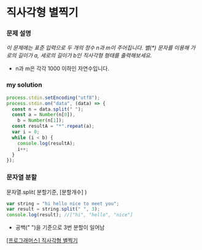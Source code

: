 # 직사각형 별찍기

### 문제 설명

_이 문제에는 표준 입력으로 두 개의 정수 n과 m이 주어집니다.
별(\*) 문자를 이용해 가로의 길이가 a, 세로의 길이가 b인 직사각형 형태를 출력해보세요._

- n과 m은 각각 1000 이하인 자연수입니다.

### my solution

```javascript
process.stdin.setEncoding("utf8");
process.stdin.on("data", (data) => {
  const n = data.split(" ");
  const a = Number(n[0]),
    b = Number(n[1]);
  const resultA = "*".repeat(a);
  var i = 0;
  while (i < b) {
    console.log(resultA);
    i++;
  }
});
```

### 문자열 분할

문자열.split( 분할기준, [분할개수] )

```javascript
var string = "hi hello nice to meet you";
var result = string.split(" ", 3);
console.log(result); //["hi", "hello", "nice"]
```

- 공백(" ")을 기준으로 3번 분할이 일어남

[[프로그래머스] 직사각형 별찍기](https://programmers.co.kr/learn/courses/30/lessons/12969?language=javascript)
